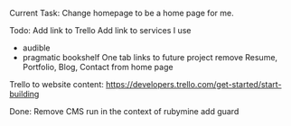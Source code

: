 Current Task:
Change homepage to be a home page for me.

Todo:
Add link to Trello
Add link to services I use
 - audible
 - pragmatic bookshelf
One tab links to future project
remove Resume, Portfolio, Blog, Contact from home page

Trello to website content:
https://developers.trello.com/get-started/start-building

Done:
Remove CMS
run in the context of rubymine
add guard